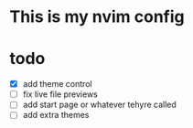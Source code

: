 # This is my nvim config

# todo
 - [x] add theme control
 - [ ] fix live file previews
 - [ ] add start page or whatever tehyre called
 - [ ] add extra themes
